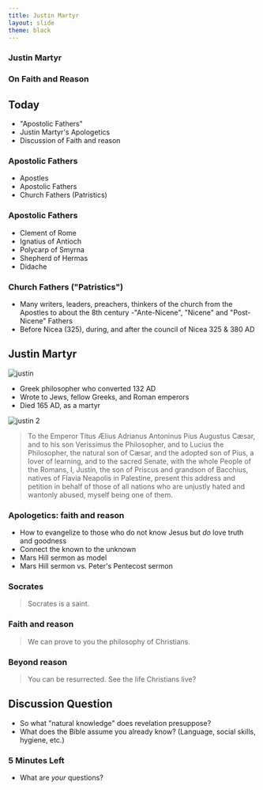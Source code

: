 ```yaml
---
title: Justin Martyr
layout: slide
theme: black
---
```


<section data-background="http://www.keithbuhler.com/images/background-morality.svg"><!--Intro begin-->
<section data-background="https://745515a37222097b0902-74ef300a2b2b2d9e236c9459912aaf20.ssl.cf2.rackcdn.com/fe4b0820da4077b54ee4de5f6d2abcd9.jpeg" data-markdown><!--Intro Splash begin-->


# Justin Martyr
# On Faith and Reason

</section> <!--Intro Splash end-->
<section data-markdown>  <!--Overview Begin-->


## Today 

- "Apostolic Fathers"
- Justin Martyr's Apologetics
- Discussion of Faith and reason


</section><!--Overview end-->
</section> <!--Intro end-->


<section>  <!--Apostolic Fathers Begin-->
<section data-markdown>  

### Apostolic Fathers

- Apostles
- Apostolic Fathers
- Church Fathers (Patristics)

</section><section data-markdown>

### Apostolic Fathers

- Clement of Rome
- Ignatius of Antioch
- Polycarp of Smyrna
- Shepherd of Hermas
- Didache

</section><section data-markdown>

### Church Fathers ("Patristics")

- Many writers, leaders, preachers, thinkers of the church from the Apostles to about the 8th century
-"Ante-Nicene", "Nicene" and "Post-Nicene" Fathers
- Before Nicea (325), during, and after the council of Nicea 325 & 380 AD

</section>
</section>  <!--Apostolic Fathers-->



<section>
<section data-markdown><!--Justin Martyr's _Apology_ Begin-->

## Justin Martyr

![justin](https://blogs.ancientfaith.com/onbehalfofall/wp-content/uploads/sites/17/2014/06/justinmartyronlxx.jpg)

- Greek philosopher who converted 132 AD
- Wrote to Jews, fellow Greeks, and Roman emperors
- Died 165 AD, as a martyr



</section><section data-markdown>

![justin 2](https://blogs.ancientfaith.com/onbehalfofall/wp-content/uploads/sites/17/2013/02/theboldwitnessof.jpg)


>To the Emperor Titus Ælius Adrianus Antoninus Pius Augustus Cæsar, and to his son Verissimus the Philosopher, and to Lucius the Philosopher, the natural son of Cæsar, and the adopted son of Pius, a lover of learning, and to the sacred Senate, with the whole People of the Romans, I, Justin, the son of Priscus and grandson of Bacchius, natives of Flavia Neapolis in Palestine, present this address and petition in behalf of those of all nations who are unjustly hated and wantonly abused, myself being one of them.




</section><section data-markdown>

### Apologetics: faith and reason

- How to evangelize to those who do not know Jesus but _do_ love truth and goodness
- Connect the known to the unknown
- Mars Hill sermon as model
- Mars Hill sermon vs. Peter's Pentecost sermon



</section><section data-markdown>

### Socrates

> Socrates is a saint. 


</section><section data-markdown>

### Faith and reason

> We can prove to you the philosophy of Christians. 


</section><section data-markdown>

### Beyond reason

> You can be resurrected. See the life Christians live? 


</section>
</section> <!--Justin Martyr's _Apology_-->






<section><!--Discussion of faith and reason begin-->
<section data-markdown> 

## Discussion Question

* So what "natural knowledge" does revelation presuppose? 
* What does the Bible assume you already know? (Language, social skills, hygiene, etc.)


</section><section data-markdown>

### 5 Minutes Left

* What are _your_ questions?

</section>  
</section><!--Discussion of faith and reasonend-->
